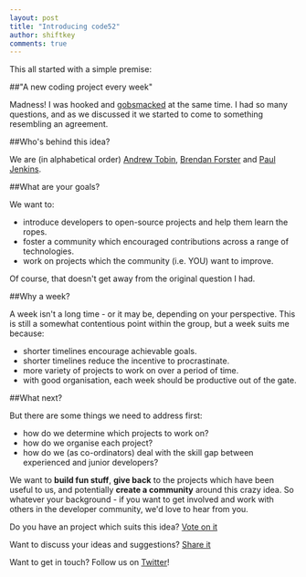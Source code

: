 ```yaml
--- 
layout: post
title: "Introducing code52"
author: shiftkey
comments: true
---
```


This all started with a simple premise:

##"A new coding project every week"

Madness! I was hooked and [gobsmacked](http://dictionary.reference.com/browse/gobsmacked) at the same time. I had so many questions, and as we discussed it we started to come to something resembling an agreement. 

##Who's behind this idea?

We are (in alphabetical order) [Andrew Tobin](http://twitter.com/tobin), [Brendan Forster](http://twitter.com/shiftkey) and [Paul Jenkins](http://twitter.com/aeoth). 

##What are your goals?

We want to:

 - introduce developers to open-source projects and help them learn the ropes.
 - foster a community which encouraged contributions across a range of technologies.
 - work on projects which the community (i.e. YOU) want to improve.

 Of course, that doesn't get away from the original question I had. 

##Why a week?

 A week isn't a long time - or it may be, depending on your perspective. This is still a somewhat contentious point within the group, but a week suits me because:

 - shorter timelines encourage achievable goals.
 - shorter timelines reduce the incentive to procrastinate.
 - more variety of projects to work on over a period of time.
 - with good organisation, each week should be productive out of the gate.

##What next?

 But there are some things we need to address first:

 - how do we determine which projects to work on?
 - how do we organise each project? 
 - how do we (as co-ordinators) deal with the skill gap between experienced and junior developers?

 We want to **build fun stuff**, **give back** to the projects which have been useful to us, and potentially **create a community** around this crazy idea.  So whatever your background - if you want to get involved and work with others in the developer community, we'd love to hear from you.

 Do you have an project which suits this idea? [Vote on it](http://code52.uservoice.com)

 Want to discuss your ideas and suggestions?  [Share it](http://code52.tenderapp.com) 

 Want to get in touch? Follow us on [Twitter](http://twitter.com/code_52)!


 



